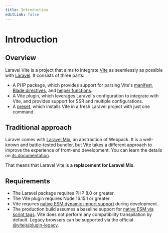 ```yaml
---
title: Introduction
editLink: false
---
```


# Introduction

## Overview

Laravel Vite is a project that aims to integrate [Vite](https://vitejs.dev) as seemlessly as possible with [Laravel](https://laravel.com). It consists of three parts:

- A PHP package, which provides support for parsing Vite's [manifest](https://vitejs.dev/guide/backend-integration.html#backend-integration), [Blade directives](/guide/features/directives), and [helper functions](/guide/features/helpers).
- A Vite plugin, which leverages Laravel's configuration to integrate with Vite, and provides support for SSR and multiple configurations.
- A [preset](https://preset.dev), which installs Vite in a fresh Laravel project with just one command.

## Traditional approach

Laravel comes with [Laravel Mix](https://laravel-mix.com), an abstraction of Webpack. It is a well-known and battle-tested bundler, but Vite takes a different approach to improve the experience of front-end development. You can learn the details on [its documentation](https://vitejs.dev/guide/why.html#the-problems).

That means that Laravel Vite is **a replacement for Laravel Mix**.

## Requirements

- The Laravel package requires PHP 8.0 or greater.
- The Vite plugin requires Node 16.15.1 or greater.
- Vite requires [native ESM dynamic import support](https://caniuse.com/es6-module-dynamic-import) during development.
- The production build assumes a baseline support for [native ESM via script tags](https://caniuse.com/es6-module). Vite does not perform any compatibility transpilation by default. Legacy browsers can be supported via the official [@vitejs/plugin-legacy](https://github.com/vitejs/vite/tree/main/packages/plugin-legacy).
